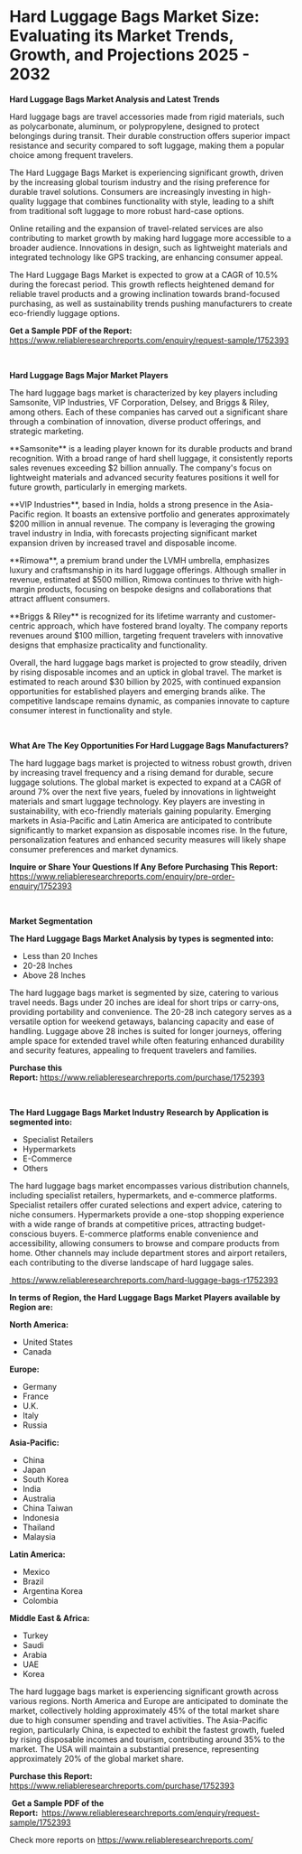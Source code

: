 <p><h1>Hard Luggage Bags Market Size: Evaluating its Market Trends, Growth, and Projections 2025 - 2032</h1></p><p><strong>Hard Luggage Bags Market Analysis and Latest Trends</strong></p>
<p><p>Hard luggage bags are travel accessories made from rigid materials, such as polycarbonate, aluminum, or polypropylene, designed to protect belongings during transit. Their durable construction offers superior impact resistance and security compared to soft luggage, making them a popular choice among frequent travelers. </p><p>The Hard Luggage Bags Market is experiencing significant growth, driven by the increasing global tourism industry and the rising preference for durable travel solutions. Consumers are increasingly investing in high-quality luggage that combines functionality with style, leading to a shift from traditional soft luggage to more robust hard-case options. </p><p>Online retailing and the expansion of travel-related services are also contributing to market growth by making hard luggage more accessible to a broader audience. Innovations in design, such as lightweight materials and integrated technology like GPS tracking, are enhancing consumer appeal. </p><p>The Hard Luggage Bags Market is expected to grow at a CAGR of 10.5% during the forecast period. This growth reflects heightened demand for reliable travel products and a growing inclination towards brand-focused purchasing, as well as sustainability trends pushing manufacturers to create eco-friendly luggage options.</p></p>
<p><strong>Get a Sample PDF of the Report:&nbsp;</strong> <a href="https://www.reliableresearchreports.com/enquiry/request-sample/1752393?utm_campaign=2286&utm_medium=2&utm_source=Github&utm_content=ia&utm_term=06032025&utm_id=hard-luggage-bags">https://www.reliableresearchreports.com/enquiry/request-sample/1752393</a></p>
<p>&nbsp;</p>
<p><strong>Hard Luggage Bags Major Market Players</strong></p>
<p><p>The hard luggage bags market is characterized by key players including Samsonite, VIP Industries, VF Corporation, Delsey, and Briggs & Riley, among others. Each of these companies has carved out a significant share through a combination of innovation, diverse product offerings, and strategic marketing.</p><p>**Samsonite** is a leading player known for its durable products and brand recognition. With a broad range of hard shell luggage, it consistently reports sales revenues exceeding $2 billion annually. The company's focus on lightweight materials and advanced security features positions it well for future growth, particularly in emerging markets.</p><p>**VIP Industries**, based in India, holds a strong presence in the Asia-Pacific region. It boasts an extensive portfolio and generates approximately $200 million in annual revenue. The company is leveraging the growing travel industry in India, with forecasts projecting significant market expansion driven by increased travel and disposable income.</p><p>**Rimowa**, a premium brand under the LVMH umbrella, emphasizes luxury and craftsmanship in its hard luggage offerings. Although smaller in revenue, estimated at $500 million, Rimowa continues to thrive with high-margin products, focusing on bespoke designs and collaborations that attract affluent consumers.</p><p>**Briggs & Riley** is recognized for its lifetime warranty and customer-centric approach, which have fostered brand loyalty. The company reports revenues around $100 million, targeting frequent travelers with innovative designs that emphasize practicality and functionality.</p><p>Overall, the hard luggage bags market is projected to grow steadily, driven by rising disposable incomes and an uptick in global travel. The market is estimated to reach around $30 billion by 2025, with continued expansion opportunities for established players and emerging brands alike. The competitive landscape remains dynamic, as companies innovate to capture consumer interest in functionality and style.</p></p>
<p>&nbsp;</p>
<p><strong>What Are The Key Opportunities For Hard Luggage Bags Manufacturers?</strong></p>
<p><p>The hard luggage bags market is projected to witness robust growth, driven by increasing travel frequency and a rising demand for durable, secure luggage solutions. The global market is expected to expand at a CAGR of around 7% over the next five years, fueled by innovations in lightweight materials and smart luggage technology. Key players are investing in sustainability, with eco-friendly materials gaining popularity. Emerging markets in Asia-Pacific and Latin America are anticipated to contribute significantly to market expansion as disposable incomes rise. In the future, personalization features and enhanced security measures will likely shape consumer preferences and market dynamics.</p></p>
<p><strong>Inquire or Share Your Questions If Any Before Purchasing This Report:</strong> <a href="https://www.reliableresearchreports.com/enquiry/pre-order-enquiry/1752393?utm_campaign=2286&utm_medium=2&utm_source=Github&utm_content=ia&utm_term=06032025&utm_id=hard-luggage-bags">https://www.reliableresearchreports.com/enquiry/pre-order-enquiry/1752393</a></p>
<p>&nbsp;</p>
<p><strong>Market Segmentation</strong></p>
<p><strong>The Hard Luggage Bags Market Analysis by types is segmented into:</strong></p>
<p><ul><li>Less than 20 Inches</li><li>20-28 Inches</li><li>Above 28 Inches</li></ul></p>
<p><p>The hard luggage bags market is segmented by size, catering to various travel needs. Bags under 20 inches are ideal for short trips or carry-ons, providing portability and convenience. The 20-28 inch category serves as a versatile option for weekend getaways, balancing capacity and ease of handling. Luggage above 28 inches is suited for longer journeys, offering ample space for extended travel while often featuring enhanced durability and security features, appealing to frequent travelers and families.</p></p>
<p><strong>Purchase this Report:&nbsp;</strong><a href="https://www.reliableresearchreports.com/purchase/1752393?utm_campaign=2286&utm_medium=2&utm_source=Github&utm_content=ia&utm_term=06032025&utm_id=hard-luggage-bags">https://www.reliableresearchreports.com/purchase/1752393</a></p>
<p>&nbsp;</p>
<p><strong>The Hard Luggage Bags Market Industry Research by Application is segmented into:</strong></p>
<p><ul><li>Specialist Retailers</li><li>Hypermarkets</li><li>E-Commerce</li><li>Others</li></ul></p>
<p><p>The hard luggage bags market encompasses various distribution channels, including specialist retailers, hypermarkets, and e-commerce platforms. Specialist retailers offer curated selections and expert advice, catering to niche consumers. Hypermarkets provide a one-stop shopping experience with a wide range of brands at competitive prices, attracting budget-conscious buyers. E-commerce platforms enable convenience and accessibility, allowing consumers to browse and compare products from home. Other channels may include department stores and airport retailers, each contributing to the diverse landscape of hard luggage sales.</p></p>
<p><a href="https://www.reliableresearchreports.com/hard-luggage-bags-r1752393?utm_campaign=2286&utm_medium=2&utm_source=Github&utm_content=ia&utm_term=06032025&utm_id=hard-luggage-bags">&nbsp;https://www.reliableresearchreports.com/hard-luggage-bags-r1752393</a></p>
<p><strong>In terms of Region, the Hard Luggage Bags Market Players available by Region are:</strong></p>
<p>
    <p> <strong> North America: </strong>
        <ul>
            <li>United States</li>
            <li>Canada</li>
        </ul>
        </p> 
    <p> <strong> Europe: </strong>
        <ul>
            <li>Germany</li>
            <li>France</li>
            <li>U.K.</li>
            <li>Italy</li>
            <li>Russia</li>
        </ul>
        </p> 
    <p> <strong> Asia-Pacific: </strong>
        <ul>
            <li>China</li>
            <li>Japan</li>
            <li>South Korea</li>
            <li>India</li>
            <li>Australia</li>
            <li>China Taiwan</li>
            <li>Indonesia</li>
            <li>Thailand</li>
            <li>Malaysia</li>
        </ul>
        </p> 
    <p> <strong> Latin America: </strong>
        <ul>
            <li>Mexico</li>
            <li>Brazil</li>
            <li>Argentina Korea</li>
            <li>Colombia</li>
        </ul>
        </p> 
    <p> <strong> Middle East & Africa: </strong>
        <ul>
            <li>Turkey</li>
            <li>Saudi</li>
            <li>Arabia</li>
            <li>UAE</li>
            <li>Korea</li>
        </ul>
    </p>
    </p>
<p><p>The hard luggage bags market is experiencing significant growth across various regions. North America and Europe are anticipated to dominate the market, collectively holding approximately 45% of the total market share due to high consumer spending and travel activities. The Asia-Pacific region, particularly China, is expected to exhibit the fastest growth, fueled by rising disposable incomes and tourism, contributing around 35% to the market. The USA will maintain a substantial presence, representing approximately 20% of the global market share.</p></p>
<p><strong>Purchase this Report: </strong><a href="https://www.reliableresearchreports.com/purchase/1752393?utm_campaign=2286&utm_medium=2&utm_source=Github&utm_content=ia&utm_term=06032025&utm_id=hard-luggage-bags">https://www.reliableresearchreports.com/purchase/1752393</a></p>
<p>&nbsp;<strong>Get a Sample PDF of the Report:&nbsp;&nbsp;</strong><a href="https://www.reliableresearchreports.com/enquiry/request-sample/1752393?utm_campaign=2286&utm_medium=2&utm_source=Github&utm_content=ia&utm_term=06032025&utm_id=hard-luggage-bags">https://www.reliableresearchreports.com/enquiry/request-sample/1752393</a></p>
<p><strong></strong></p>
<p>Check more reports on <a href="https://www.reliableresearchreports.com/?utm_campaign=2286&utm_medium=2&utm_source=Github&utm_content=ia&utm_term=06032025&utm_id=hard-luggage-bags">https://www.reliableresearchreports.com/</a></p>